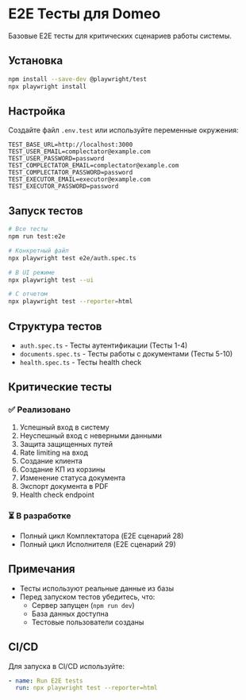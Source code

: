 # E2E Тесты для Domeo

Базовые E2E тесты для критических сценариев работы системы.

## Установка

```bash
npm install --save-dev @playwright/test
npx playwright install
```

## Настройка

Создайте файл `.env.test` или используйте переменные окружения:

```env
TEST_BASE_URL=http://localhost:3000
TEST_USER_EMAIL=complectator@example.com
TEST_USER_PASSWORD=password
TEST_COMPLECTATOR_EMAIL=complectator@example.com
TEST_COMPLECTATOR_PASSWORD=password
TEST_EXECUTOR_EMAIL=executor@example.com
TEST_EXECUTOR_PASSWORD=password
```

## Запуск тестов

```bash
# Все тесты
npm run test:e2e

# Конкретный файл
npx playwright test e2e/auth.spec.ts

# В UI режиме
npx playwright test --ui

# С отчетом
npx playwright test --reporter=html
```

## Структура тестов

- `auth.spec.ts` - Тесты аутентификации (Тесты 1-4)
- `documents.spec.ts` - Тесты работы с документами (Тесты 5-10)
- `health.spec.ts` - Тесты health check

## Критические тесты

### ✅ Реализовано

1. Успешный вход в систему
2. Неуспешный вход с неверными данными
3. Защита защищенных путей
4. Rate limiting на вход
5. Создание клиента
6. Создание КП из корзины
7. Изменение статуса документа
8. Экспорт документа в PDF
9. Health check endpoint

### ⏳ В разработке

- Полный цикл Комплектатора (E2E сценарий 28)
- Полный цикл Исполнителя (E2E сценарий 29)

## Примечания

- Тесты используют реальные данные из базы
- Перед запуском тестов убедитесь, что:
  - Сервер запущен (`npm run dev`)
  - База данных доступна
  - Тестовые пользователи созданы

## CI/CD

Для запуска в CI/CD используйте:

```yaml
- name: Run E2E tests
  run: npx playwright test --reporter=html
```

